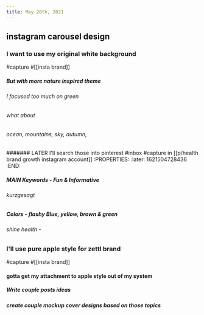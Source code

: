 ```yaml
---
title: May 20th, 2021
---
```


## instagram carousel design
### I want to use my original white background 
#capture #[[insta brand]]
##### But with more nature inspired theme
###### I focused too much on green
###### what about
###### ocean, mountains, sky, autumn,
####### LATER I'll search those into pinterest #inbox #capture in [[p/health brand growth instagram account]]
:PROPERTIES:
:later: 1621504728436
:END:
##### MAIN Keywords - Fun & Informative
###### kurzgesagt
##### Colors - flashy Blue, yellow, brown & green
###### shine health -
### I'll use pure apple style for zettl brand
#capture #[[insta brand]]
#### gotta get my attachment to apple style out of my system
##### Write couple posts ideas
##### create couple mockup cover designs based on those topics

